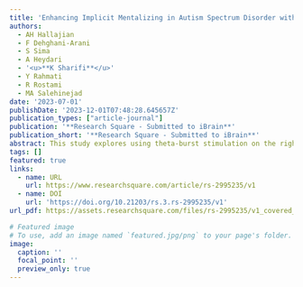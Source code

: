 ```yaml
---
title: 'Enhancing Implicit Mentalizing in Autism Spectrum Disorder with Theta-burst stimulation of the Right Temporoparietal Junction: A Randomized Sham controlled Double-blind Crossover Study'
authors:
  - AH Hallajian
  - F Dehghani-Arani
  - S Sima
  - A Heydari
  - '<u>**K Sharifi**</u>'
  - Y Rahmati
  - R Rostami
  - MA Salehinejad
date: '2023-07-01'
publishDate: '2023-12-01T07:48:28.645657Z'
publication_types: ["article-journal"]
publication: '**Research Square - Submitted to iBrain**'
publication_short: '**Research Square - Submitted to iBrain**'
abstract: This study explores using theta-burst stimulation on the right temporoparietal junction to improve theory of mind in children and adolescents with high-functioning autism. It found that this technique significantly enhanced implicit mentalizing abilities without affecting egocentric bias, suggesting the right temporoparietal junction as a potential therapy target for autism.
tags: []
featured: true
links:
  - name: URL
    url: https://www.researchsquare.com/article/rs-2995235/v1
  - name: DOI
    url: 'https://doi.org/10.21203/rs.3.rs-2995235/v1'
url_pdf: https://assets.researchsquare.com/files/rs-2995235/v1_covered_b60516bd-ffc2-4628-9480-25fe4e61e7bf.pdf?c=1691995044

# Featured image
# To use, add an image named `featured.jpg/png` to your page's folder. 
image:
  caption: ''
  focal_point: ''
  preview_only: true
---
```


